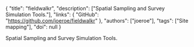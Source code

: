 {
  "title": "fieldwalkr",
  "description": ["Spatial Sampling and Survey Simulation Tools."],
  "links": {
    "GitHub": "https://github.com/joeroe/fieldwalkr"
  },
  "authors": ["joeroe"],
  "tags": ["Site mapping"],
  "doi": null
}

<!-- Generated by csv2md.R – do not edit by hand -->

Spatial Sampling and Survey Simulation Tools.